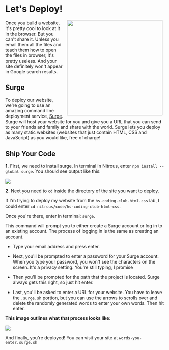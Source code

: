 # Let's Deploy!

<img src="https://s3.amazonaws.com/after-school-assets/rocketlaunch.gif" width="300px" align="right" hspace="10">

Once you build a website, it's pretty cool to look at it in the browser. But you can't share it. Unless you email them all the files and teach them how to open the files in browser, it's pretty useless. And your site definitely won't appear in Google search results.

## Surge

To deploy our website, we're going to use an amazing command line deployment service, [Surge](https://surge.sh/). Surge will host your website for you and give you a URL that you can send to your friends and family and share with the world. Surge lets you deploy as many static websites (websites that just contain HTML, CSS and JavaScript) as you would like, free of charge!

## Ship Your Code

**1.** First, we need to install surge. In terminal in Nitrous, enter `npm install --global surge`. You should see output like this:

<img src="https://s3.amazonaws.com/after-school-assets/install-surge.png">


**2.** Next you need to `cd` inside the directory of the site you want to deploy. 

If I'm trying to deploy my website from the `hs-coding-club-html-css` lab, I could enter `cd nitrous/code/hs-coding-club-html-css`.

Once you're there, enter in terminal: `surge`.

This command will prompt you to either create a Surge account or log in to an existing account. The process of logging in is the same as creating an account.

+ Type your email address and press enter.

+ Next, you'll be prompted to enter a password for your Surge account. When you type your password, you won't see the characters on the screen. It's a privacy setting. You're still typing, I promise

+ Then you'll be prompted for the path that the project is located. Surge always gets this right, so just hit enter.

+ Last, you'll be asked to enter a URL for your website. You have to leave the `.surge.sh` portion, but you can use the arrows to scrolls over and delete the randomly generated words to enter your own words. Then hit enter.

**This image outlines what that process looks like:**

<img src="https://s3.amazonaws.com/after-school-assets/surge-deploy.png">

And finally, you're deployed! You can visit your site at `words-you-enter.surge.sh`





